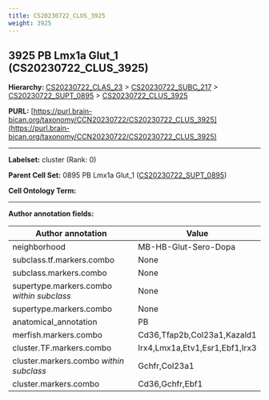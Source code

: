 ```yaml
---
title: CS20230722_CLUS_3925
weight: 3925
---
```

## 3925 PB Lmx1a Glut_1 (CS20230722_CLUS_3925)
<b>Hierarchy: </b>
[CS20230722_CLAS_23](../CS20230722_CLAS_23) >
[CS20230722_SUBC_217](../CS20230722_SUBC_217) >
[CS20230722_SUPT_0895](../CS20230722_SUPT_0895) >
[CS20230722_CLUS_3925](../CS20230722_CLUS_3925)

**PURL:** [https://purl.brain-bican.org/taxonomy/CCN20230722/CS20230722_CLUS_3925](https://purl.brain-bican.org/taxonomy/CCN20230722/CS20230722_CLUS_3925)

---


**Labelset:** cluster (Rank: 0)

**Parent Cell Set:** 0895 PB Lmx1a Glut_1 ([CS20230722_SUPT_0895](../CS20230722_SUPT_0895))



**Cell Ontology Term:** 

[MARKER GENES.]: #


---

[TRANSFERRED ANNOTATIONS.]: #


[AUTHOR ANNOTATION FIELDS.]: #


**Author annotation fields:**

| Author annotation | Value |
|-------------------|-------|
|neighborhood|MB-HB-Glut-Sero-Dopa|
|subclass.tf.markers.combo|None|
|subclass.markers.combo|None|
|supertype.markers.combo _within subclass_|None|
|supertype.markers.combo|None|
|anatomical_annotation|PB|
|merfish.markers.combo|Cd36,Tfap2b,Col23a1,Kazald1|
|cluster.TF.markers.combo|Irx4,Lmx1a,Etv1,Esr1,Ebf1,Irx3|
|cluster.markers.combo _within subclass_|Gchfr,Col23a1|
|cluster.markers.combo|Cd36,Gchfr,Ebf1|

